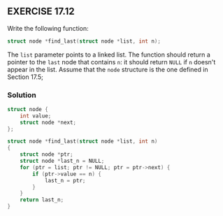 ## EXERCISE 17.12
Write the following function:
```c
struct node *find_last(struct node *list, int n);
```
The `list` parameter points to a linked list. The function should return a pointer to the `last` node that contains `n`: it should return `NULL` if `n` doesn't appear in the list. Assume that the `node` structure is the one defined in Section 17.5;

### Solution
```c
struct node {
    int value;
    struct node *next;
};

struct node *find_last(struct node *list, int n)
{
    struct node *ptr;
    struct node *last_n = NULL;
    for (ptr = list; ptr != NULL; ptr = ptr->next) {
        if (ptr->value == n) {
            last_n = ptr;
        }
    }
    return last_n;
}
```
